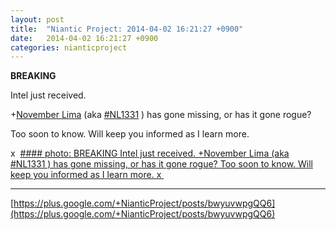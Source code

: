 ```yaml
---
layout: post
title:  "Niantic Project: 2014-04-02 16:21:27 +0900"
date:   2014-04-02 16:21:27 +0900
categories: nianticproject
---
```

**BREAKING**

Intel just received.

+[November Lima](https://plus.google.com/108660770529072226626 "") (aka  [#NL1331](https://plus.google.com/s/%23NL1331 "") ) has gone missing, or has it gone rogue?

Too soon to know. Will keep you informed as I learn more.

x 
[#### photo: BREAKING
Intel just received.
+November Lima (aka #NL1331 ) has gone missing, or has it gone rogue?
Too soon to know. Will keep you informed as I learn more.
x ](https://lh6.googleusercontent.com/-jAnNdw2ujys/Uzu6YnK0zaI/AAAAAAAAZGg/uQk2vxv6d_Q/w1200-h1553/1331Missing.png "")
- - -
[https://plus.google.com/+NianticProject/posts/bwyuvwpgQQ6](https://plus.google.com/+NianticProject/posts/bwyuvwpgQQ6)
